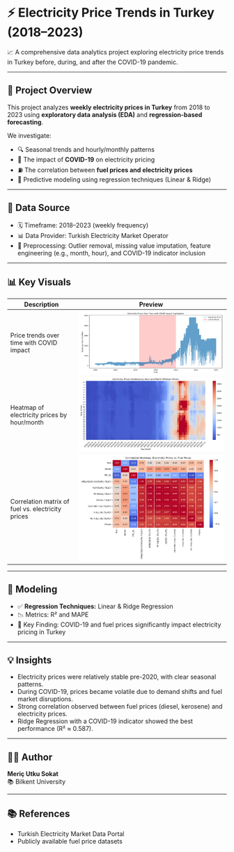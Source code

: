 # ⚡ Electricity Price Trends in Turkey (2018–2023)

📈 A comprehensive data analytics project exploring electricity price trends in Turkey before, during, and after the COVID-19 pandemic.

---

## 📌 Project Overview

This project analyzes **weekly electricity prices in Turkey** from 2018 to 2023 using **exploratory data analysis (EDA)** and **regression-based forecasting**.

We investigate:
- 🔍 Seasonal trends and hourly/monthly patterns
- 🦠 The impact of **COVID-19** on electricity pricing
- ⛽ The correlation between **fuel prices and electricity prices**
- 🔮 Predictive modeling using regression techniques (Linear & Ridge)

---

## 🧾 Data Source

- 🗓️ Timeframe: 2018–2023 (weekly frequency)
- 📊 Data Provider: Turkish Electricity Market Operator
- 🔄 Preprocessing: Outlier removal, missing value imputation, feature engineering (e.g., month, hour), and COVID-19 indicator inclusion

---

## 📊 Key Visuals

| Description | Preview |
|------------|---------|
| Price trends over time with COVID impact | ![TimeSeries](images/time_series_covid.png) |
| Heatmap of electricity prices by hour/month | ![Heatmap](images/heatmap_prices.png) |
| Correlation matrix of fuel vs. electricity prices | ![Correlation](images/fuel_correlation.png) |

---

## 🔧 Modeling

- ✅ **Regression Techniques:** Linear & Ridge Regression
- 📉 Metrics: R² and MAPE
- 📌 Key Finding: COVID-19 and fuel prices significantly impact electricity pricing in Turkey

---

## 💡 Insights

- Electricity prices were relatively stable pre-2020, with clear seasonal patterns.
- During COVID-19, prices became volatile due to demand shifts and fuel market disruptions.
- Strong correlation observed between fuel prices (diesel, kerosene) and electricity prices.
- Ridge Regression with a COVID-19 indicator showed the best performance (R² ≈ 0.587).

---

## 👨‍💻 Author

**Meriç Utku Sokat**  
📚 Bilkent University

---

## 📚 References

- Turkish Electricity Market Data Portal
- Publicly available fuel price datasets
